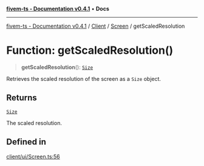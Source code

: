 [**fivem-ts - Documentation v0.4.1**](../../../../../README.md) • **Docs**

***

[fivem-ts - Documentation v0.4.1](../../../../../README.md) / [Client](../../../README.md) / [Screen](../README.md) / getScaledResolution

# Function: getScaledResolution()

> **getScaledResolution**(): [`Size`](../../../classes/Size.md)

Retrieves the scaled resolution of the screen as a `Size` object.

## Returns

[`Size`](../../../classes/Size.md)

The scaled resolution.

## Defined in

[client/ui/Screen.ts:56](https://github.com/Purpose-Dev/fivem-ts/blob/main/src/client/ui/Screen.ts#L56)
